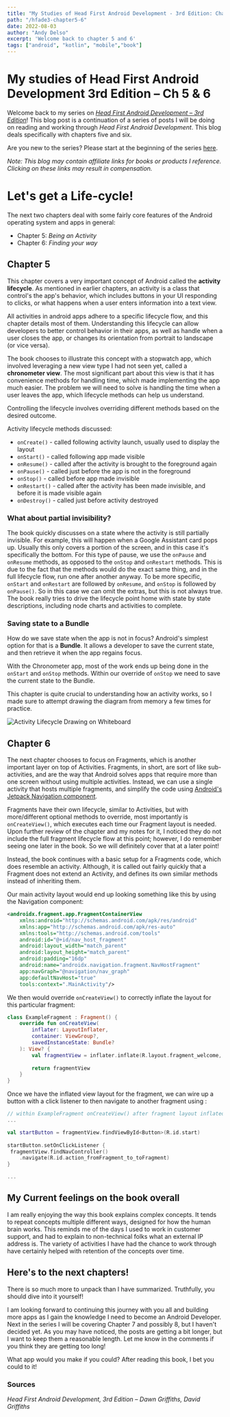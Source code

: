 ```yaml
---
title: "My Studies of Head First Android Development - 3rd Edition: Chapters 5 & 6"
path: "/hfade3-chapter5-6"
date: 2022-08-03
author: "Andy Delso"
excerpt: 'Welcome back to chapter 5 and 6'
tags: ["android", "kotlin", "mobile","book"]
---
```

# My studies of Head First Android Development 3rd Edition – Ch 5 & 6
Welcome back to my series on [*Head First Android Development – 3rd Edition*](https://amzn.to/3JoTixn)! This blog post is a continuation of a series of posts I will be doing on reading and working through *Head First Android Development*. This blog deals specifically with chapters five and six. 

Are you new to the series? Please start at the beginning of the series [here](2022-07-18-my-studies-of-head-first-android-development-3rd-edition-chapters-1-2.md). 

*Note: This blog may contain affiliate links for books or products I reference. Clicking on these links may result in compensation.*

# Let's get a Life-cycle!
The next two chapters deal with some fairly core features of the Android operating system and apps in general:
- Chapter 5: *Being an Activity*
- Chapter 6: *Finding your way*

## Chapter 5
This chapter covers a very important concept of Android called the **activity lifecycle**. As mentioned in earlier chapters, an activity is a class that control's the app's behavior, which includes buttons in your UI responding to clicks, or what happens when a user enters information into a text view.

All activities in android apps adhere to a specific lifecycle flow, and this chapter details most of them. Understanding this lifecycle can allow developers to better control behavior in their apps, as well as handle when a user closes the app, or changes its orientation from portrait to landscape (or vice versa).

The book chooses to illustrate this concept with a stopwatch app, which involved leveraging a new view type I had not seen yet, called a **chronometer view**. The most significant part about this view is that it has convenience methods for handling time, which made implementing the app much easier. The problem we will need to solve is handling the time when a user leaves the app, which lifecycle methods can help us understand.

Controlling the lifecycle involves overriding different methods based on the desired outcome.

Activity lifecycle methods discussed:
- `onCreate()` - called following activity launch, usually used to display the layout
- `onStart()` - called following app made visible
- `onResume()` - called after the activity is brought to the foreground again
- `onPause()` - called just before the app is not in the foreground
- `onStop()` - called before app made invisible
- `onRestart()` - called after the activity has been made invisible, and before it is made visible again
- `onDestroy()` - called just before activity destroyed

### What about partial invisibility?
The book quickly discusses on a state where the activity is still partially invisible. For example, this will happen when a Google Assistant card pops up. Usually this only covers a portion of the screen, and in this case it's specifically the bottom. For this type of pause, we use the `onPause` and `onResume` methods, as opposed to the `onStop` and `onRestart` methods. This is due to the fact that the methods would do the exact same thing, and in the full lifecycle flow, run one after another anyway. To be more specific, `onStart` and `onRestart` are followed by `onResume`, and `onStop` is followed by `onPause()`. So in this case we can omit the extras, but this is not always true. The book really tries to drive the lifecycle point home with state by state descriptions, including node charts and activities to complete.

### Saving state to a Bundle
How do we save state when the app is not in focus? Android's simplest option for that is a **Bundle**. It allows a developer to save the current state, and then retrieve it when the app regains focus.

With the Chronometer app, most of the work ends up being done in the `onStart` and `onStop` methods. Within our override of `onStop` we need to save the current state to the Bundle. 

This chapter is quite crucial to understanding how an activity works, so I made sure to attempt drawing the diagram from memory a few times for practice.

![Activity Lifecycle Drawing on Whiteboard](../images/activity_lifeCycle_drawing.jpeg)

## Chapter 6
The next chapter chooses to focus on Fragments, which is another important layer on top of Activities. Fragments, in short, are sort of like sub-activities, and are the way that Android solves apps that require more than one screen without using multiple activities. Instead, we can use a single activity that hosts multiple fragments, and simplify the code using [Android's Jetpack Navigation component](https://developer.android.com/guide/navigation/).

Fragments have their own lifecycle, similar to Activities, but with more/different optional methods to override, most importantly is `onCreateView()`, which executes each time our Fragment layout is needed. Upon further review of the chapter and my notes for it, I noticed they do not include the full fragment lifecycle flow at this point; however, I do remember seeing one later in the book. So we will definitely cover that at a later point!

Instead, the book continues with a basic setup for a Fragments code, which does resemble an activity. Although, it is called out fairly quickly that a Fragment does not extend an Activity, and defines its own similar methods instead of inheriting them.

Our main activity layout would end up looking something like this by using the Navigation component:
```xml
<androidx.fragment.app.FragmentContainerView  
    xmlns:android="http://schemas.android.com/apk/res/android"  
    xmlns:app="http://schemas.android.com/apk/res-auto"  
    xmlns:tools="http://schemas.android.com/tools"  
    android:id="@+id/nav_host_fragment"  
    android:layout_width="match_parent"  
    android:layout_height="match_parent"  
    android:padding="16dp"  
    android:name="androidx.navigation.fragment.NavHostFragment"  
    app:navGraph="@navigation/nav_graph"  
    app:defaultNavHost="true"  
    tools:context=".MainActivity"/>
```

We then would override `onCreateView()` to correctly inflate the layout for this particular fragment:
```kotlin
class ExampleFragment : Fragment() {  
    override fun onCreateView(  
        inflater: LayoutInflater,  
        container: ViewGroup?,  
        savedInstanceState: Bundle?  
    ): View? {  
        val fragmentView = inflater.inflate(R.layout.fragment_welcome, container, false)  
  
        return fragmentView  
    }  
}
```

Once we have the inflated view layout for the fragment, we can wire up a button with a click listener to then navigate to another fragment using :
```kotlin
// within ExampleFragment onCreateView() after fragment layout inflated
...

val startButton = fragmentView.findViewById<Button>(R.id.start)  
  
startButton.setOnClickListener {  
 fragmentView.findNavController()  
    .navigate(R.id.action_fromFragment_to_toFragment)  
}

...
```

## My Current feelings on the book overall
I am really enjoying the way this book explains complex concepts. It tends to repeat concepts multiple different ways, designed for how the human brain works. This reminds me of the days I used to work in customer support, and had to explain to non-technical folks what an external IP address is. The variety of activities I have had the chance to work through have certainly helped with retention of the concepts over time.

## Here's to the next chapters!
There is so much more to unpack than I have summarized. Truthfully, you should dive into it yourself! 

I am looking forward to continuing this journey with you all and building more apps as I gain the knowledge I need to become an Android Developer. Next in the series I will be covering Chapter 7 and possibly 8, but I haven't decided yet. As you may have noticed, the posts are getting a bit longer, but I want to keep them a reasonable length. Let me know in the comments if you think they are getting too long!

What app would you make if you could? After reading this book, I bet you could to it!

### Sources
*Head First Android Development, 3rd Edition – Dawn Griffiths, David Griffiths*
